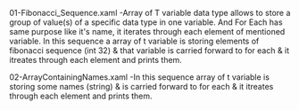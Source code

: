 01-Fibonacci_Sequence.xaml
-Array of T variable data type allows to store a group of value(s) of a specific data type in one variable. And For Each has same purpose like it's name, it iterates through each element of mentioned variable. In this sequence a array of t variable is storing elements of fibonacci sequence (int 32) & that variable is carried forward to for each & it itreates through each element and prints them.

02-ArrayContainingNames.xaml
-In this sequence array of t variable is storing some names (string) & is carried forward to for each & it itreates through each element and prints them.